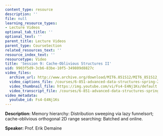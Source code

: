 ```yaml
---
content_type: resource
description: ''
file: null
learning_resource_types:
- Lecture Videos
optional_tab_title: ''
optional_text: ''
parent_title: Lecture Videos
parent_type: CourseSection
related_resources_text: ''
resource_index_text: ''
resourcetype: Video
title: 'Session 9: Cache-Oblivious Structures II'
uid: 9903f5d9-3cb6-83be-10f5-349809d8827c
video_files:
  archive_url: http://www.archive.org/download/MIT6.851S12/MIT6_851S12_lec09_300k.mp4
  video_captions_file: /courses/6-851-advanced-data-structures-spring-2012/d255aec2a5535aa6bce220df701f6ea7_Fs4-E4Nj1Ks.vtt
  video_thumbnail_file: https://img.youtube.com/vi/Fs4-E4Nj1Ks/default.jpg
  video_transcript_file: /courses/6-851-advanced-data-structures-spring-2012/b11aca198394313df597fa6d4c0af1c2_Fs4-E4Nj1Ks.pdf
video_metadata:
  youtube_id: Fs4-E4Nj1Ks
---
```


**Description:** Memory hierarchy: Distribution sweeping via lazy funnelsort; cache-oblivious orthogonal 2D range searching: Batched and online.

**Speaker:** Prof. Erik Demaine